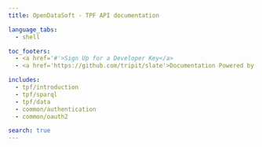 ```yaml
---
title: OpenDataSoft - TPF API documentation

language_tabs:
  - shell

toc_footers:
  - <a href='#'>Sign Up for a Developer Key</a>
  - <a href='https://github.com/tripit/slate'>Documentation Powered by Slate</a>

includes:
  - tpf/introduction
  - tpf/sparql
  - tpf/data
  - common/authentication
  - common/oauth2

search: true
---
```

